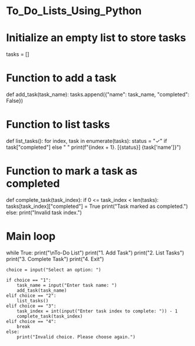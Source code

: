 # To_Do_Lists_Using_Python
# Initialize an empty list to store tasks
tasks = []

# Function to add a task
def add_task(task_name):
    tasks.append({"name": task_name, "completed": False})

# Function to list tasks
def list_tasks():
    for index, task in enumerate(tasks):
        status = "✓" if task["completed"] else " "
        print(f"{index + 1}. [{status}] {task['name']}")

# Function to mark a task as completed
def complete_task(task_index):
    if 0 <= task_index < len(tasks):
        tasks[task_index]["completed"] = True
        print("Task marked as completed.")
    else:
        print("Invalid task index.")

# Main loop
while True:
    print("\nTo-Do List")
    print("1. Add Task")
    print("2. List Tasks")
    print("3. Complete Task")
    print("4. Exit")
    
    choice = input("Select an option: ")

    if choice == "1":
        task_name = input("Enter task name: ")
        add_task(task_name)
    elif choice == "2":
        list_tasks()
    elif choice == "3":
        task_index = int(input("Enter task index to complete: ")) - 1
        complete_task(task_index)
    elif choice == "4":
        break
    else:
        print("Invalid choice. Please choose again.")
